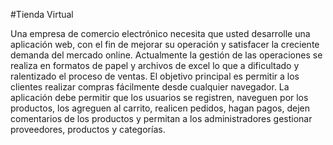 #Tienda Virtual

Una empresa de comercio electrónico necesita que usted desarrolle una aplicación web, con el fin de mejorar su operación y satisfacer la creciente demanda del mercado online. Actualmente la gestión de las operaciones se realiza en formatos de papel y archivos de excel lo que a dificultado y ralentizado el proceso de ventas. El objetivo principal es permitir a los clientes realizar compras fácilmente desde cualquier navegador. La aplicación debe permitir que los usuarios se registren, naveguen por los productos, los agreguen al carrito, realicen pedidos, hagan pagos, dejen comentarios de los productos y permitan a los administradores gestionar proveedores, productos y categorías. 
